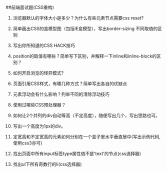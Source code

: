 ##前端面试题(CSS重构)

1. 浏览器默认的字体大小是多少？为什么有些元素节点需要css reset? 

2. 简单画出CSS的盒模型图（包括IE盒模型），写出border-sizing 不同取值的区别

3. 写出你所知道的CSS HACK技巧

4. position的取值有哪些？简单写下区别，并解释一下inline和inline-block的区别？

5. 如何开启浏览的怪异模式?

6. 页面引用CSS样式，有哪几种方式？简单写出各自的优缺点

7. 元素浮动会有什么影响？列举不同的清除浮动技巧

8. 使用过哪些CSS预处理器？

9. 如何让2个并列的div自动等高（不定高度），随便写出几个，写出思路也可。

10. 写出一个高度为1px的div。

11. 定宽高和不定宽高的元素如何分别在一个盒子里水平垂直居中(写出示例代码,使用css3亦可)

12. 找出页面中所有input标签type属性值不是'text'的节点(css选择器)

13. 找出ul下所有奇数行的li(css选择器)
